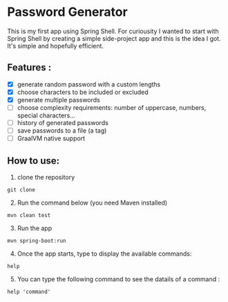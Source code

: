# Password Generator


This is my first app using Spring Shell. 
For curiousity I wanted to start with Spring Shell by creating a simple side-project app and this is the idea I got. It's simple and hopefully efficient. 


## Features : 
- [x] generate random password with a custom lengths
- [x] choose characters to be included or excluded
- [x] generate multiple passwords
- [ ] choose complexity requirements: number of uppercase, numbers, special characters...
- [ ] history of generated passwords
- [ ] save passwords to a file (a tag)
- [ ] GraalVM native support

## How to use:

1. clone the repository
```shell
git clone 
```

2. Run the command below (you need Maven installed) 

```shell
mvn clean test
```

3. Run the app

```shell
mvn spring-boot:run
```

4. Once the app starts, type to display the available commands: 
```shell
help
```

5. You can type the following command to see the datails of a command : 
```shell
help 'command'
```
